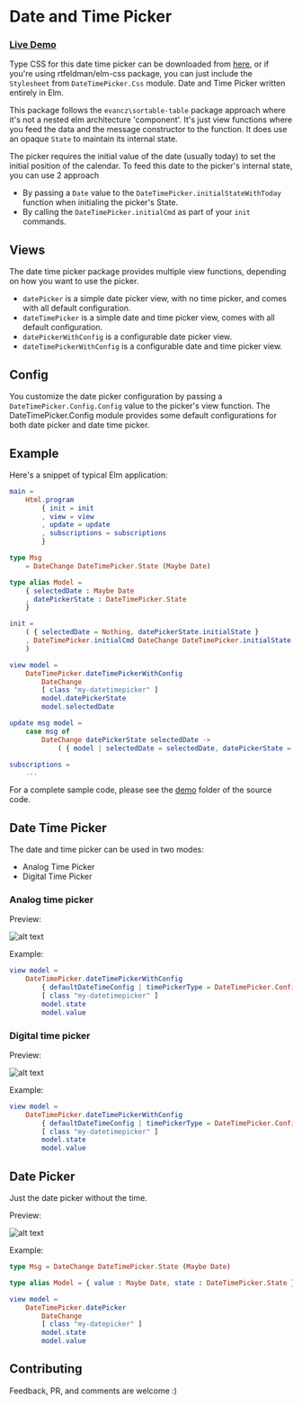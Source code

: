 # Date and Time Picker

### [Live Demo]()

Type CSS for this date time picker can be downloaded from [here](https://raw.githubusercontent.com/abadi199/datetimepicker/master/styles/styles.css), or if you're using rtfeldman/elm-css package, you can just include the `Stylesheet` from `DateTimePicker.Css` module.
Date and Time Picker written entirely in Elm. 

This package follows the `evancz\sortable-table` package approach where it's not a nested elm architecture 'component'. It's just view functions where you feed the data and the message constructor to the function. It does use an opaque `State` to maintain its internal state.

The picker requires the initial value of the date (usually today) to set the initial position of the calendar. To feed this date to the picker's internal state, you can use 2 approach
- By passing a `Date` value to the `DateTimePicker.initialStateWithToday` function when initialing the picker's State.
- By calling the `DateTimePicker.initialCmd` as part of your `init` commands.

## Views
The date time picker package provides multiple view functions, depending on how you want to use the picker.
- `datePicker` is a simple date picker view, with no time picker, and comes with all default configuration.
- `dateTimePicker` is a simple date and time picker view, comes with all default configuration.
- `datePickerWithConfig` is a configurable date picker view.
- `dateTimePickerWithConfig` is a configurable date and time picker view.

## Config
You customize the date picker configuration by passing a `DateTimePicker.Config.Config` value to the picker's view function.
The DateTimePicker.Config module provides some default configurations for both date picker and date time picker.

## Example
Here's a snippet of typical Elm application:
```elm
main = 
    Html.program 
        { init = init 
        , view = view
        , update = update
        , subscriptions = subscriptions 
        }

type Msg 
    = DateChange DateTimePicker.State (Maybe Date)

type alias Model = 
    { selectedDate : Maybe Date
    , datePickerState : DateTimePicker.State 
    }

init = 
    ( { selectedDate = Nothing, datePickerState.initialState }
    , DateTimePicker.initialCmd DateChange DateTimePicker.initialState
    )

view model = 
    DateTimePicker.dateTimePickerWithConfig 
        DateChange 
        [ class "my-datetimepicker" ] 
        model.datePickerState 
        model.selectedDate

update msg model =
    case msg of
        DateChange datePickerState selectedDate ->
            ( { model | selectedDate = selectedDate, datePickerState = datePickerState }, Cmd.none ) 

subscriptions =
    ...


```

For a complete sample code, please see the [demo](https://github.com/abadi199/datetimepicker/tree/master/demo) folder of the source code.


## Date Time Picker

The date and time picker can be used in two modes:
- Analog Time Picker
- Digital Time Picker

### Analog time picker

Preview:

![alt text](https://github.com/abadi199/datetimepicker/raw/master/images/datetimepicker-analog.gif "Date Time Picker with Analog Time Picker Preview")

Example:
```elm
view model =
    DateTimePicker.dateTimePickerWithConfig
        { defaultDateTimeConfig | timePickerType = DateTimePicker.Config.Analog }
        [ class "my-datetimepicker" ]
        model.state
        model.value
```

### Digital time picker

Preview:

![alt text](https://github.com/abadi199/datetimepicker/raw/master/images/datetimepicker-digital.gif "Date Time Picker with Digital Time Picker Preview")

Example:
```elm
view model =
    DateTimePicker.dateTimePickerWithConfig
        { defaultDateTimeConfig | timePickerType = DateTimePicker.Config.Digital }
        [ class "my-datetimepicker" ]
        model.state
        model.value
```


Date Picker
---
Just the date picker without the time.

Preview:

![alt text](https://github.com/abadi199/datetimepicker/raw/master/images/datepicker.gif "Date Picker Preview")

Example:
```elm
type Msg = DateChange DateTimePicker.State (Maybe Date)

type alias Model = { value : Maybe Date, state : DateTimePicker.State }

view model =
    DateTimePicker.datePicker
        DateChange
        [ class "my-datepicker" ]
        model.state
        model.value
```

## Contributing
Feedback, PR, and comments are welcome :)
